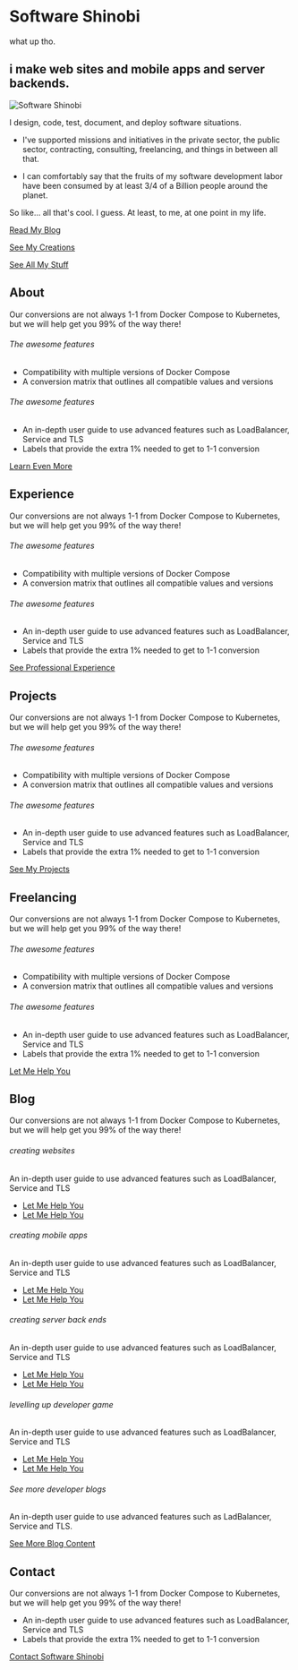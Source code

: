 # Software Shinobi

what up tho.

## i make web sites and mobile apps and server backends.

![Software Shinobi](/assets/imagery/softwareshinobi.png)

I design, code, test, document, and deploy software situations.

* I've supported missions and initiatives in the private sector, the public sector, contracting, consulting, freelancing, and things in between all that.

* I can comfortably say that the fruits of my software development labor have been consumed by at least 3/4 of a Billion people around the planet.

So like... all that's cool. I guess. At least, to me, at one point in my life.

<div class="row">

<a class="btn btn-primary" href="https://softwaredeveloperthings.com/">Read My Blog</a>

<a class="btn btn-primary" href="/projects">See My Creations</a>

<a class="btn btn-primary" href="https://links.softwareshinobi.digital">See All My Stuff</a>

</div>

<p></p>

## About

Our conversions are not always 1-1 from Docker Compose to Kubernetes, but we will help get you 99% of the way there!

###### The awesome features

* Compatibility with multiple versions of Docker Compose
* A conversion matrix that outlines all compatible values and versions

###### The awesome features

* An in-depth user guide to use advanced features such as LoadBalancer, Service and TLS
* Labels that provide the extra 1% needed to get to 1-1 conversion

<a class="btn btn-primary" href="/about">Learn Even More</a>

## Experience

Our conversions are not always 1-1 from Docker Compose to Kubernetes, but we will help get you 99% of the way there!

###### The awesome features

* Compatibility with multiple versions of Docker Compose
* A conversion matrix that outlines all compatible values and versions

###### The awesome features

* An in-depth user guide to use advanced features such as LoadBalancer, Service and TLS
* Labels that provide the extra 1% needed to get to 1-1 conversion

<a class="btn btn-primary" href="/resume">See Professional Experience</a>

## Projects

Our conversions are not always 1-1 from Docker Compose to Kubernetes, but we will help get you 99% of the way there!

###### The awesome features

* Compatibility with multiple versions of Docker Compose
* A conversion matrix that outlines all compatible values and versions

###### The awesome features

* An in-depth user guide to use advanced features such as LoadBalancer, Service and TLS
* Labels that provide the extra 1% needed to get to 1-1 conversion

<a class="btn btn-primary" href="/projects">See My Projects</a>

## Freelancing

Our conversions are not always 1-1 from Docker Compose to Kubernetes, but we will help get you 99% of the way there!

###### The awesome features

* Compatibility with multiple versions of Docker Compose
* A conversion matrix that outlines all compatible values and versions

###### The awesome features

* An in-depth user guide to use advanced features such as LoadBalancer, Service and TLS
* Labels that provide the extra 1% needed to get to 1-1 conversion

<a class="btn btn-primary" href="/freelancing">Let Me Help You</a>

## Blog

Our conversions are not always 1-1 from Docker Compose to Kubernetes, but we will help get you 99% of the way there!

###### creating websites

An in-depth user guide to use advanced features such as LoadBalancer, Service and TLS

* [Let Me Help You](freelancing.md)
* [Let Me Help You](freelancing.md)

###### creating mobile apps

An in-depth user guide to use advanced features such as LoadBalancer, Service and TLS

* [Let Me Help You](freelancing.md)
* [Let Me Help You](freelancing.md)

###### creating server back ends

An in-depth user guide to use advanced features such as LoadBalancer, Service and TLS

* [Let Me Help You](freelancing.md)
* [Let Me Help You](freelancing.md)

###### levelling up developer game

An in-depth user guide to use advanced features such as LoadBalancer, Service and TLS

* [Let Me Help You](freelancing.md)
* [Let Me Help You](freelancing.md)

###### See more developer blogs

An in-depth user guide to use advanced features such as LadBalancer, Service and TLS.

<a class="btn btn-primary" href="https://softwaredeveloperthings.com/">See More Blog Content</a>

## Contact

Our conversions are not always 1-1 from Docker Compose to Kubernetes, but we will help get you 99% of the way there!

* An in-depth user guide to use advanced features such as LoadBalancer, Service and TLS
* Labels that provide the extra 1% needed to get to 1-1 conversion

<a class="btn btn-primary" href="/contact">Contact Software Shinobi</a>
